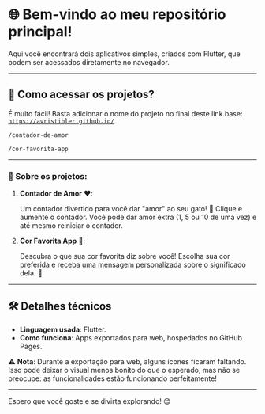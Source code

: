 # 🌐 Bem-vindo ao meu repositório principal!  

Aqui você encontrará dois aplicativos simples, criados com Flutter, que podem ser acessados diretamente no navegador.  

---

## 🚀 Como acessar os projetos?  

É muito fácil! Basta adicionar o nome do projeto no final deste link base:  
[`https://avristihler.github.io/`](https://avristihler.github.io/)  
```
/contador-de-amor
````
````
/cor-favorita-app
````

---

### 📜 Sobre os projetos:

1. **Contador de Amor** ❤️:

   Um contador divertido para você dar "amor" ao seu gato! 🐾 Clique e aumente o contador. Você pode dar amor extra (1, 5 ou 10 de uma vez) e até mesmo reiniciar o contador.  

3. **Cor Favorita App** 🌈:  
   
   Descubra o que sua cor favorita diz sobre você! Escolha sua cor preferida e receba uma mensagem personalizada sobre o significado dela. 🎨

--------------------

## 🛠️ Detalhes técnicos  

- **Linguagem usada**: Flutter.  
- **Como funciona**: Apps exportados para web, hospedados no GitHub Pages.  

⚠️ **Nota**: Durante a exportação para web, alguns ícones ficaram faltando. Isso pode deixar o visual menos bonito do que o esperado, mas não se preocupe: as funcionalidades estão funcionando perfeitamente!  

---

Espero que você goste e se divirta explorando! 😊  
